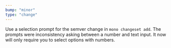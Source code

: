 ```yaml
---
bump: "minor"
type: "change"
---
```


Use a selection prompt for the semver change in `mono changeset add`. The prompts were inconsistency asking between a number and text input. It now will only require you to select options with numbers.
